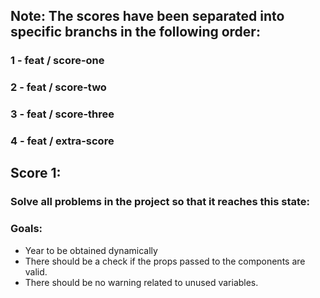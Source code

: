 ## Note: The scores have been separated into specific branchs in the following order:
### 1 - feat / score-one
### 2 - feat / score-two
### 3 - feat / score-three
### 4 - feat / extra-score

## Score 1:

### Solve all problems in the project so that it reaches this state:

### Goals:

* Year to be obtained dynamically
* There should be a check if the props passed to the components are valid.
* There should be no warning related to unused variables.